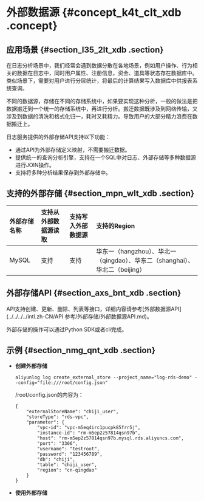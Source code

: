 # 外部数据源 {#concept_k4t_clt_xdb .concept}

## 应用场景 {#section_l35_2lt_xdb .section}

在日志分析场景中，我们经常会遇到数据分散在各地场景，例如用户操作、行为相关的数据在日志中，同时用户属性、注册信息，资金、道具等状态存在数据库中。类似场景下，需要对用户进行分层统计，将最后的计算结果写入数据库中供报表系统查询。

不同的数据源，存储在不同的存储系统中，如果要实现这种分析，一般的做法是把数据搬迁到一个统一的存储系统中，再进行分析。搬迁数据既涉及到网络传输，又涉及到数据的清洗和格式化归一，耗时又耗精力。导致用户的大部分精力浪费在数据搬迁上。

日志服务提供的外部存储API支持以下功能：

-   通过API为外部存储定义映射，不需要搬迁数据。
-   提供统一的查询分析引擎，支持在一个SQL中对日志、外部存储等多种数据源进行JOIN操作。
-   支持将多种分析结果保存到外部存储中。

## 支持的外部存储 {#section_mpn_wlt_xdb .section}

|外部存储名称|支持从外部数据源读取|支持写入外部数据源|支持的Region|
|:-----|:---------|:--------|:--------|
|MySQL|支持|支持|华东一（hangzhou）、华北一（qingdao）、华东二（shanghai）、华北二（beijing）|

## 外部存储API {#section_axs_bnt_xdb .section}

API支持创建、更新、删除、列表等接口，详细内容请参考[外部数据源API](../../../../intl.zh-CN/API 参考/外部存储/外部数据源API.md)。

外部存储的操作可以通过Python SDK或者cli完成。

## 示例 {#section_nmg_qnt_xdb .section}

-   **创建外部存储**

    ```
    aliyunlog log create_external_store --project_name="log-rds-demo" --config="file:///root/config.json" 
    
    ```

    /root/config.json的内容为：

    ```
    {
    	"externalStoreName": "chiji_user",
    	"storeType": "rds-vpc",
    	"parameter": {
    		"vpc-id": "vpc-m5eq4irc1pucpk85frr5j",
    		"instance-id": "rm-m5ep2z57814qsn97b",
    		"host": "rm-m5ep2z57814qsn97b.mysql.rds.aliyuncs.com",
    		"port": "3306",
    		"username": "testroot",
    		"password": "123456789",
    		"db": "chiji",
    		"table": "chiji_user",
    		"region": "cn-qingdao"
    	}
    }
    
    ```

-   **使用外部存储**

